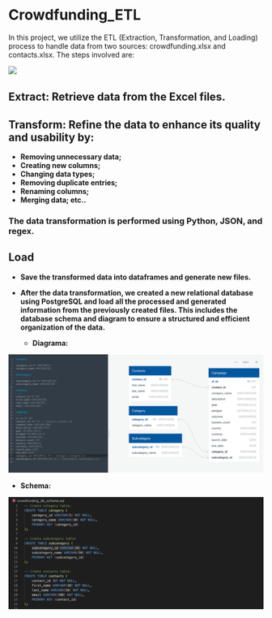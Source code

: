# Crowdfunding_ETL

In this project, we utilize the ETL (Extraction, Transformation, and Loading) process to handle data from two sources: crowdfunding.xlsx and contacts.xlsx. The steps involved are:

![](https://rb.gy/ir607w)

## Extract: Retrieve data from the Excel files.

## Transform: Refine the data to enhance its quality and usability by:
* **Removing unnecessary data;**
* **Creating new columns;**
* **Changing data types;**
* **Removing duplicate entries;**
* **Renaming columns;**
* **Merging data; etc..**

### The data transformation is performed using Python, JSON, and regex.

## Load 
* **Save the transformed data into dataframes and generate new files.** 

* **After the data transformation, we created a new relational database using PostgreSQL and load all the processed and generated information from the previously created files. This includes the database schema and diagram to ensure a structured and efficient organization of the data.**

  * **Diagrama:**

![](https://github.com/ocarolinne/Crowdfunding_ETL/blob/main/Screenshots/Diagram.png)

  * **Schema:**

![](https://github.com/ocarolinne/Crowdfunding_ETL/blob/main/Screenshots/schema.png)
